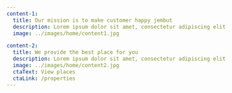 ```yaml
---
content-1:
  title: Our mission is to make customer happy jembut
  description: Lorem ipsum dolor sit amet, consectetur adipiscing elit. Cras imperdiet nulla tortor, vitae tempus mauris luctus a. Praesent ultrices varius magna et tristique. Phasellus elementum aliquam leo. Praesent porttitor ex in auctor vulputate. Ut finibus nunc suscipit, pellentesque risus quis, blandit neque.
  image: ../images/home/content1.jpg

content-2:
  title: We provide the best place for you
  description: Lorem ipsum dolor sit amet, consectetur adipiscing elit. Cras imperdiet nulla tortor, vitae tempus mauris luctus a. Praesent ultrices varius magna et tristique. Phasellus elementum aliquam leo. Praesent porttitor ex in auctor vulputate. Ut finibus nunc suscipit, pellentesque risus quis, blandit neque.
  image: ../images/home/content2.jpg
  ctaText: View places
  ctaLink: /properties
---
```

